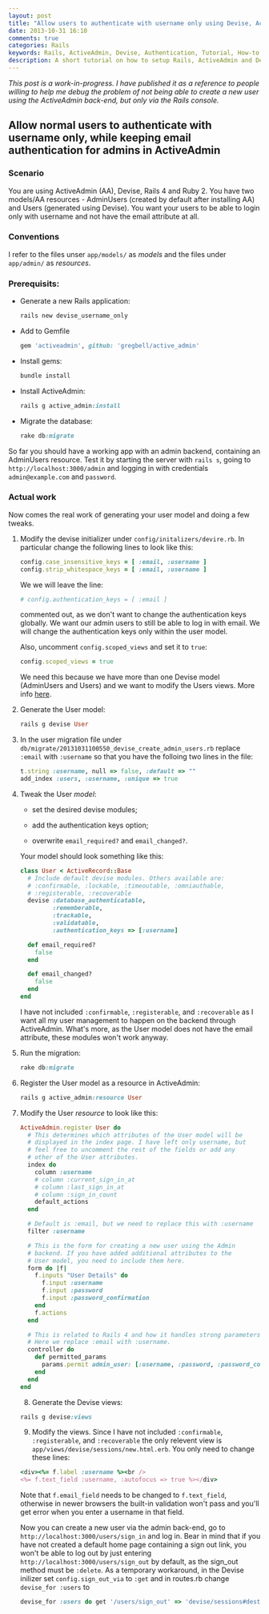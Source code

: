 ```yaml
---
layout: post
title: "Allow users to authenticate with username only using Devise, ActiveAdmin, Rails 4 and Ruby 2"
date: 2013-10-31 16:10
comments: true
categories: Rails
keywords: Rails, ActiveAdmin, Devise, Authentication, Tutorial, How-to
description: A short tutorial on how to setup Rails, ActiveAdmin and Devise to allow user authentication with username only.
---
```

*This post is a work-in-progress. I have published it as a reference to people willing to help me debug the problem of not being able to create a new user using the ActiveAdmin back-end, but only via the Rails console.*

## Allow normal users to authenticate with username only, while keeping email authentication for admins in ActiveAdmin

### Scenario

You are using ActiveAdmin (AA), Devise, Rails 4 and Ruby 2. You have two models/AA resources - AdminUsers (created by default after installing AA) and Users (generated using Devise). You want your users to be able to login only with username and not have the email attribute at all.

### Conventions

I refer to the files unser `app/models/` as *models* and the files under `app/admin/` as *resources*.

### Prerequisits:

* Generate a new Rails application:

    ```ruby
    rails new devise_username_only
    ```

* Add to Gemfile

    ```ruby
    gem 'activeadmin', github: 'gregbell/active_admin'
    ```

* Install gems:

    ```ruby
    bundle install
    ```
* Install ActiveAdmin:

    ```ruby
    rails g active_admin:install
    ```

* Migrate the database:

    ```ruby
    rake db:migrate
    ```

So far you should have a working app with an admin backend, containing an AdminUsers resource. Test it by starting the server with `rails s`, going to `http://localhost:3000/admin` and logging in with credentials `admin@example.com` and `password`.

### Actual work

Now comes the real work of generating your user model and doing a few tweaks.

1. Modify the devise initializer under `config/initalizers/devire.rb`. In particular change the following lines to look like this:

    ```ruby
    config.case_insensitive_keys = [ :email, :username ]
    config.strip_whitespace_keys = [ :email, :username ]
    ```

    We we will leave the line:

    ```ruby
    # config.authentication_keys = [ :email ]
    ```

    commented out, as we don't want to change the authentication keys globally. We want our admin users to still be able to log in with email. We will change the authentication keys only within the user model.

    Also, uncomment `config.scoped_views` and set it to `true`:

    ```ruby
    config.scoped_views = true
    ```
    We need this because we have more than one Devise model (AdminUsers and Users) and we want to modify the Users views. More info [here](https://github.com/plataformatec/devise#configuring-views).


2. Generate the User model:

    ```ruby
    rails g devise User
    ```

3. In the user migration file under `db/migrate/20131031100550_devise_create_admin_users.rb` replace `:email` with `:username` so that you have the folloing two lines in the file:

    ```ruby
    t.string :username, null => false, :default => ""
    add_index :users, :username, :unique => true
    ```

4. Tweak the User *model*:

    * set the desired devise modules;

    * add the authentication keys option;

    * overwrite `email_required?` and `email_changed?`.

    Your model should look something like this:

    ```ruby
    class User < ActiveRecord::Base
      # Include default devise modules. Others available are:
      # :confirmable, :lockable, :timeoutable, :omniauthable,
      # :registerable, :recoverable
      devise :database_authenticatable,
             :rememberable,
             :trackable,
             :validatable,
             :authentication_keys => [:username]

      def email_required?
        false
      end

      def email_changed?
        false
      end
    end
    ```

    I have not included `:confirmable`, `:registerable`, and `:recoverable` as I want all my user management to happen on the backend through ActiveAdmin. What's more, as the User model does not have the email attribute, these modules won't work anyway.

5. Run the migration:

    ```ruby
    rake db:migrate
    ```

6. Register the User model as a resource in ActiveAdmin:

    ```ruby
    rails g active_admin:resource User
    ```

7. Modify the User *resource* to look like this:

    ```ruby
    ActiveAdmin.register User do
      # This determines which attributes of the User model will be
      # displayed in the index page. I have left only username, but
      # feel free to uncomment the rest of the fields or add any
      # other of the User attributes.
      index do
        column :username
        # column :current_sign_in_at
        # column :last_sign_in_at
        # column :sign_in_count
        default_actions
      end

      # Default is :email, but we need to replace this with :username
      filter :username

      # This is the form for creating a new user using the Admin
      # backend. If you have added additional attributes to the
      # User model, you need to include them here.
      form do |f|
        f.inputs "User Details" do
          f.input :username
          f.input :password
          f.input :password_confirmation
        end
        f.actions
      end

      # This is related to Rails 4 and how it handles strong parameters.
      # Here we replace :email with :username.
      controller do
        def permitted_params
          params.permit admin_user: [:username, :password, :password_confirmation]
        end
      end
    end
    ```

    8. Generate the Devise views:

    ```ruby
    rails g devise:views
    ```

    9. Modify the views. Since I have not included `:confirmable`, `:registerable`, and `:recoverable` the only relevent view is `app/views/devise/sessions/new.html.erb`. You only need to change these lines:

    ```ruby
    <div><%= f.label :username %><br />
    <%= f.text_field :username, :autofocus => true %></div>
    ```

    Note that `f.email_field` needs to be changed to `f.text_field`, otherwise in newer browsers the built-in validation won't pass and you'll get error when you enter a username in that field.

    Now you can create a new user via the admin back-end, go to `http://localhost:3000/users/sign_in` and log in. Bear in mind that if you have not created a default home page containing a sign out link, you won't be able to log out by just entering `http://localhost:3000/users/sign_out` by default, as the sign_out method must be `:delete`. As a temporary workaround, in the Devise inilizer set `config.sign_out_via` to `:get` and in routes.rb change `devise_for :users` to

    ```ruby
    devise_for :users do get '/users/sign_out' => 'devise/sessions#destroy' end
    ```